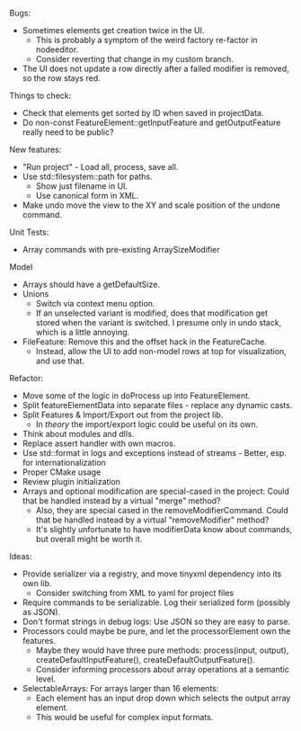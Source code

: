 Bugs:
* Sometimes elements get creation twice in the UI.
  - This is probably a symptom of the weird factory re-factor in nodeeditor.
  - Consider reverting that change in my custom branch.
* The UI does not update a row directly after a failed modifier is removed, so the row stays red.

Things to check:
* Check that elements get sorted by ID when saved in projectData.
* Do non-const FeatureElement::getInputFeature and getOutputFeature really need to be public?

New features:
* "Run project" - Load all, process, save all.
* Use std::filesystem::path for paths.
  - Show just filename in UI.
  - Use canonical form in XML.
* Make undo move the view to the XY and scale position of the undone command.

Unit Tests:
* Array commands with pre-existing ArraySizeModifier

Model
* Arrays should have a getDefaultSize.
* Unions
  - Switch via context menu option.
  - If an unselected variant is modified, does that modification get stored when the variant is switched. I presume only in undo stack, which is a little annoying.
* FileFeature: Remove this and the offset hack in the FeatureCache. 
  - Instead, allow the UI to add non-model rows at top for visualization, and use that.

Refactor: 
* Move some of the logic in doProcess up into FeatureElement.
* Split featureElementData into separate files - replace any dynamic casts.
* Split Features & Import/Export out from the project lib. 
  - In _theory_ the import/export logic could be useful on its own.
* Think about modules and dlls.
* Replace assert handler with own macros.
* Use std::format in logs and exceptions instead of streams - Better, esp. for internationalization
* Proper CMake usage
* Review plugin initialization
* Arrays and optional modification are special-cased in the project: Could that be handled instead by a virtual "merge" method?
  - Also, they are special cased in the removeModifierCommand. Could that be handled instead by a virtual "removeModifier" method?
  - It's slightly unfortunate to have modifierData know about commands, but overall might be worth it.

Ideas:
* Provide serializer via a registry, and move tinyxml dependency into its own lib.
  - Consider switching from XML to yaml for project files
* Require commands to be serializable. Log their serialized form (possibly as JSON).
* Don't format strings in debug logs: Use JSON so they are easy to parse.
* Processors could maybe be pure, and let the processorElement own the features.
  - Maybe they would have three pure methods: process(input, output), createDefaultInputFeature(), createDefaultOutputFeature().
  - Consider informing processors about array operations at a semantic level.
* SelectableArrays: For arrays larger than 16 elements:
  - Each element has an input drop down which selects the output array element.
  - This would be useful for complex input formats.
